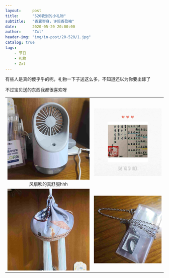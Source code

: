 ```yaml
---
layout:     post
title:      "520收到的小礼物"
subtitle:   "香囊寄身，许暗香盈袖"
date:       2020-05-20 20:00:00
author:     "Zxl"
header-img: "img/in-post/20-520/1.jpg"
catalog: true
tags:
    - 节日
    - 礼物
    - Zxl
---
```


有些人是真的傻乎乎的呢，礼物一下子送这么多，不知道还以为你要出嫁了

不过宝贝送的东西我都很喜欢呀


<p id = "build"></p>

<table>
    <tr>
        <td ><center><img src=../img/in-post/2020-05-20-zx_present/1.jpg >风扇吹的真舒服hhh</center></td>
        <td ><center><img src=../img/in-post/2020-05-20-zx_present/2.jpg ></center></td>
    </tr>
    <tr>
        <td ><center><img src=../img/in-post/2020-05-20-zx_present/3.jpg ></center></td>
        <td ><center><img src=../img/in-post/2020-05-20-zx_present/4.jpg ></center></td>
    </tr>
</table>


